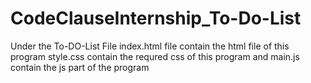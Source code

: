 # CodeClauseInternship_To-Do-List
Under the To-DO-List File
 index.html file contain the html file of this program
 style.css contain the requred css of this program
 and main.js contain the js part of the program
